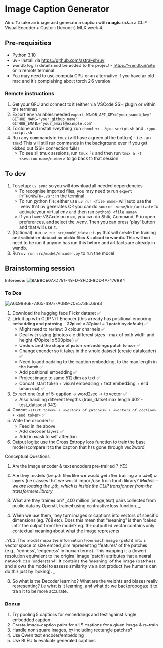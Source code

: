 # Image Caption Generator
Aim: To take an image and generate a caption with **magic** (a.k.a a CLIP Visual Encoder + Custom Decoder)
MLX week 4.

## Pre-requisities 
- Python 3.10
- uv - install via https://github.com/astral-sh/uv
- wandb log in details and be added to the project - https://wandb.ai/site or in remote terminal 
- You may need to use computa CPU or an alternative if you have an old mac and it's complaining about torch 2.6 version

### Remote instructions
1. Get your GPU and connect to it (either via VSCode SSH plugin or within the terminal)
2. Export env variables needed `export WANDB_API_KEY="your_wandb_key" GITHUB_NAME="your_github_name" GITHUB_EMAIL="your_email@example.com"`
3. To clone and install eveything, run `chmod +x ./gpu-script.sh` and `./gpu-script.sh`
4. Run any commands in `tmux` (will have a green at the bottom) - i.e. run `tmux`! This will still run commands in the background even if you get kicked out (SSH connection fails)
    - To see all tmux sessions, run `tmux ls` and then run `tmux a -t <session name/number>` to go back to that session

## To dev
1. To setup: `uv sync` so you will download all needed dependencies
    - To recognise imported files, you may need to run `export PYTHONPATH=./src` in the terminal
    - To run python file: either use `uv run <file name>` will auto use the .venv that uv generates OR you can do `source .venv/bin/activate` to activate your virtual env and then run `python3 <file name>`
    - If you have VSCode on mac, you can do Shift, Command, P to open preferences, and select the .venv. Then you can press 'play' button and that will use it.
2. (Optional): run `uv run src/model/dataset.py` that will create the training and validation dataset as pickle files & upload to wandb. This will not need to be run if anyone has run this before and artifacts are already in wandb.
3. Run `uv run src/model/encoder.py` to run the model

## Brainstorming session
Inference:
![8AB8CE0A-D751-48FD-8FD2-8DD4A4176684](https://github.com/user-attachments/assets/02822402-1b06-412a-aed6-67df45cd1a94)

### To Dos
![A6098B6E-7365-497E-A0B9-20E573ED6993](https://github.com/user-attachments/assets/7fa56d04-5c6c-4963-b960-1071c5cd63c2)

1. Download the hugging face Flickr dataset ✅
2. Link it up with CLIP ViT Encoder (this already has positional encoding embedding and patching - 32pixel x 32pixel = 1 patch by default) ✅
    - Might need to review: 3 colour channels ✅
    - Deal with sizing (photos are different sizes - max of both width and height 470pixel x 500pixel) ✅
    - Understand the shape of patch_embeddings patch tensor ✅
    - Change encoder so it takes in the whole dataset (create dataloader) ✅ 
    - Need to add padding to the caption embedding, to the max length in the batch ✅ 
    - Add positional embedding ✅ 
    - Project image to same 512 dim as text ✅ 
    - Concat (start token + visual embedding + text embedding + end token etc) ✅ 
3. Extract one (out of 5) caption -> word2vec -> to vector ✅
    - Also handling different lengths (train_datset max length 402 - test_datasest 342)
4. Concat `<start token> + <vectors of patches> + <vectors of caption> + <end token>` ✅
5. Write the decoder! ✅
    - Feed in the above
    - Add decoder layers ✅
    - Add in mask to self attention
6. Output logits: use the Cross Entropy loss function to train the base model (compare it to the caption that has gone through vec2word)


Conceptual Questions
1. Are the image encoder & text encoders pre-trained ?
_YES_
   
2. Are they models (i.e .pth files like we would get after training a model) or layers (i.e classes that we would import/use from torch library? 
_Models - we are loading the .pth, which is inside the CLIP transformer from the transformers library_

4. What are they trained on?
_400 million (image,text) pairs collected from public data by OpenAI, trained using contrastive loss function. _
   
6. When we use them, they turn images or captions into vectors of specific dimensions (eg. 768 etc). Does this mean that "meaning" is then 'baked into' the output from the model? eg. the outputted vector contains only contextual meaning about what the image represents

_YES. The model maps the information from each image (patch) into a vector space of size embed_dim representing 'features' of the patches (e.g., 'redness', 'edgeness' in human terms). This mapping is a (lower) resolution equivalent to the original image (patch) attributes that a neural network can 'understand'. It contains the 'meaning' of the image (patches) and allows the model to assess similarity via a dot product (we humans can do this just by looking). _

8. So what is the Decoder learning? What are the weights and biases really representing? i.e what is it learning, and what do we backpropogate it to train it to be more accurate.  

### Bonus 
1. Try pooling 5 captions for embeddings and test against single embedded caption
2. Create image-caption pairs for all 5 captions for a given image & re-train
3. Handle non square images, by including rectangle patches? 
4. Use Qwen text encoder/embedding 
5. Use BLEU to evaluate generated captions
